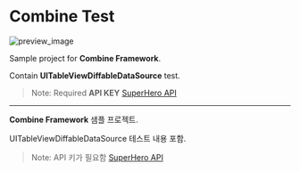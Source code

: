 # Combine Test

![preview_image](https://i1.wp.com/blog.jinseunghyun.me/wp-content/uploads/2019/12/%EC%8A%A4%ED%81%AC%EB%A6%B0%EC%83%B7-2019-12-26-%EC%98%A4%ED%9B%84-11.48.25.png?resize=1108,2048)


Sample project for **Combine Framework**.

Contain **UITableViewDiffableDataSource** test.

> Note: Required **API KEY** [SuperHero API](https://superheroapi.com)
  
---

**Combine Framework** 샘플 프로젝트.

UITableViewDiffableDataSource 테스트 내용 포함.

> Note: API 키가 필요함 [SuperHero API](https://superheroapi.com)

